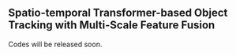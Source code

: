 ## Spatio-temporal Transformer-based Object Tracking with Multi-Scale Feature Fusion
Codes will be released soon.
